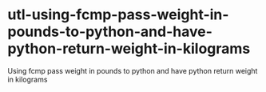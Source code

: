 # utl-using-fcmp-pass-weight-in-pounds-to-python-and-have-python-return-weight-in-kilograms
Using fcmp pass weight in pounds to python and have python return weight in kilograms

